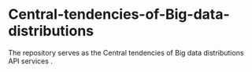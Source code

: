 # Central-tendencies-of-Big-data-distributions
The repository serves as the Central tendencies of Big data distributions API services . 
